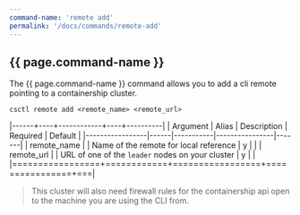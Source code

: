 ```yaml
---
command-name: 'remote add'
permalink: '/docs/commands/remote-add'
---
```


<h2> {{ page.command-name }} </h2>

The {{ page.command-name }} command allows you to add a cli remote pointing to a containership cluster.

`csctl remote add <remote_name> <remote_url>`

|------+----+------------+----+----------|
| Argument | Alias | Description | Required | Default |
|-----------------|------|-----------|----------------|-------|
| remote_name | | Name of the remote for local reference | y | |
| remote_url | | URL of one of the `leader` nodes on your cluster | y | |
|=================+============+=================+================+===|

> This cluster will also need firewall rules for the containership api open to the machine you are using the CLI from.
